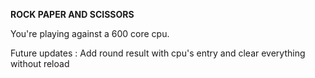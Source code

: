 <Strong>ROCK PAPER AND SCISSORS</Strong>
<p>You're playing against a 600 core cpu.</p>
<p>Future updates : Add round result with cpu's entry and clear everything without reload</p>
